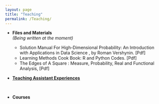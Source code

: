 ```yaml
---
layout: page
title: "Teaching"
permalink: /Teaching/
---
```


- **Files and Materials** <br/>
*(Being written at the moment)*<br/>

  - Solution Manual For High-Dimensional Probability: An Introduction with Applications in Data Science ,  by Roman Vershynin. [Pdf]<br/>
  - Learning Methods Cook Book: R and Python Codes. [Pdf]<br/>
  - The Edges of A Square : Measure, Probability, Real and Functional Analysis, [Pdf]<br/>
  
- [**Teaching Assistant Experiences**](https://mehrdadmhmdi.github.io/Teaching-experience/)
<br/>


- **Courses**



